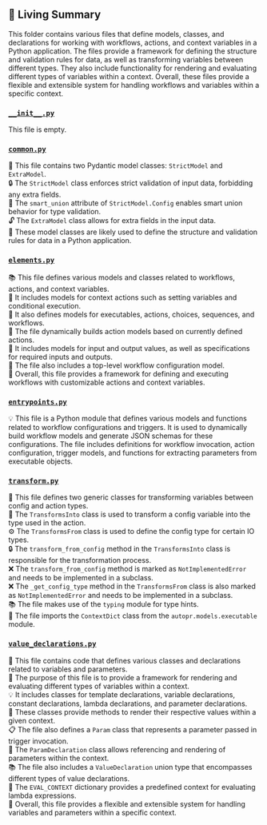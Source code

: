 

<!-- Living README Summary -->
## 🌳 Living Summary

This folder contains various files that define models, classes, and declarations for working with workflows, actions, and context variables in a Python application. The files provide a framework for defining the structure and validation rules for data, as well as transforming variables between different types. They also include functionality for rendering and evaluating different types of variables within a context. Overall, these files provide a flexible and extensible system for handling workflows and variables within a specific context.


### [`__init__.py`](https://github.com/irgolic/AutoPR/blob/dd6cdd8d0b3a21a773a5a4308a7f2991ec105d16/./autopr/models/config/__init__.py)

This file is empty.  


### [`common.py`](https://github.com/irgolic/AutoPR/blob/dd6cdd8d0b3a21a773a5a4308a7f2991ec105d16/./autopr/models/config/common.py)

📄 This file contains two Pydantic model classes: `StrictModel` and `ExtraModel`.  
🔒 The `StrictModel` class enforces strict validation of input data, forbidding any extra fields.  
🔀 The `smart_union` attribute of `StrictModel.Config` enables smart union behavior for type validation.  
🔓 The `ExtraModel` class allows for extra fields in the input data.  
📝 These model classes are likely used to define the structure and validation rules for data in a Python application.  


### [`elements.py`](https://github.com/irgolic/AutoPR/blob/dd6cdd8d0b3a21a773a5a4308a7f2991ec105d16/./autopr/models/config/elements.py)

📚 This file defines various models and classes related to workflows, actions, and context variables.  
📝 It includes models for context actions such as setting variables and conditional execution.  
🔀 It also defines models for executables, actions, choices, sequences, and workflows.  
🔧 The file dynamically builds action models based on currently defined actions.  
📄 It includes models for input and output values, as well as specifications for required inputs and outputs.  
🧩 The file also includes a top-level workflow configuration model.  
🚀 Overall, this file provides a framework for defining and executing workflows with customizable actions and context variables.  


### [`entrypoints.py`](https://github.com/irgolic/AutoPR/blob/dd6cdd8d0b3a21a773a5a4308a7f2991ec105d16/./autopr/models/config/entrypoints.py)

💡 This file is a Python module that defines various models and functions related to workflow configurations and triggers. It is used to dynamically build workflow models and generate JSON schemas for these configurations. The file includes definitions for workflow invocation, action configuration, trigger models, and functions for extracting parameters from executable objects.  


### [`transform.py`](https://github.com/irgolic/AutoPR/blob/dd6cdd8d0b3a21a773a5a4308a7f2991ec105d16/./autopr/models/config/transform.py)

📄 This file defines two generic classes for transforming variables between config and action types.   
🔄 The `TransformsInto` class is used to transform a config variable into the type used in the action.   
⚙️ The `TransformsFrom` class is used to define the config type for certain IO types.   
🔒 The `transform_from_config` method in the `TransformsInto` class is responsible for the transformation process.   
❌ The `transform_from_config` method is marked as `NotImplementedError` and needs to be implemented in a subclass.   
❌ The `_get_config_type` method in the `TransformsFrom` class is also marked as `NotImplementedError` and needs to be implemented in a subclass.   
📚 The file makes use of the `typing` module for type hints.   
📝 The file imports the `ContextDict` class from the `autopr.models.executable` module.   


### [`value_declarations.py`](https://github.com/irgolic/AutoPR/blob/dd6cdd8d0b3a21a773a5a4308a7f2991ec105d16/./autopr/models/config/value_declarations.py)

📝 This file contains code that defines various classes and declarations related to variables and parameters.  
🧩 The purpose of this file is to provide a framework for rendering and evaluating different types of variables within a context.  
💡 It includes classes for template declarations, variable declarations, constant declarations, lambda declarations, and parameter declarations.  
🔢 These classes provide methods to render their respective values within a given context.  
📋 The file also defines a `Param` class that represents a parameter passed in trigger invocation.  
🔀 The `ParamDeclaration` class allows referencing and rendering of parameters within the context.  
📚 The file also includes a `ValueDeclaration` union type that encompasses different types of value declarations.  
🔀 The `EVAL_CONTEXT` dictionary provides a predefined context for evaluating lambda expressions.  
📝 Overall, this file provides a flexible and extensible system for handling variables and parameters within a specific context.  

<!-- Living README Summary -->